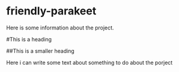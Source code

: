 # friendly-parakeet

Here is some information about the project.

#This is a heading

##This is a smaller heading

Here i can write some text about something to do about the porject
